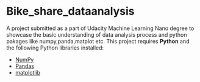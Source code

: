 # Bike_share_dataanalysis
A project submitted as a part of Udacity Machine Learning Nano degree to showcase the basic understanding of data analysis process and python pakages like numpy,panda,matplot etc.
This project requires **Python** and the following Python libraries installed:

- [NumPy](http://www.numpy.org/)
- [Pandas](http://pandas.pydata.org/)
- [matplotlib](http://matplotlib.org/)
